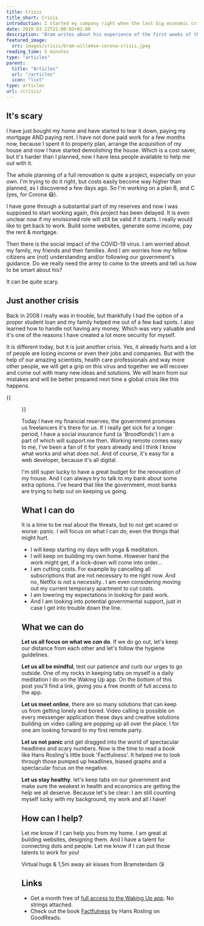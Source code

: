 ```yaml
---
title: Crisis
title_short: Crisis
introduction: I started my company right when the last big economic crisis started. In 2008 my first and only big client froze all marketing budgets and I was out of work for a bit. Back then I was still on my student loan and that helped me get through it quite easily.  While I'm still paying off that debt, another crisis is hitting us.
date: 2020-03-22T21:00:03+01:00
description: 'Bram writes about his experience of the first weeks of the Corona crisis and how he is approaching it.'
featured_image:
  src: images/crisis/bram-willemse-corona-crisis.jpeg
reading_time: 5 minutes
type: "articles"
parent:
  title: "Articles"
  url: "/articles"
  icon: "list"
type: articles
url: /crisis/
---
```


## It's scary
I have just bought my home and have started to tear it down, paying my mortgage AND paying rent. I have not done paid work for a few months now, because I spent it to properly plan, arrange the acquisition of my house and now I have started demolishing the house. Which is a cost saver, but it's harder than I planned, now I have less people available to help me out with it.

The whole planning of a full renovation is quite a project, especially on your own. I'm trying to do it right, but costs easily become way higher than planned, as I discovered a few days ago. So I'm working on a plan B, and C (yes, for Corona 😷).

I have gone through a substantial part of my reserves and now I was supposed to start working again, this project has been delayed. It is even unclear now if my envisioned role will still be valid if it starts. I really would like to get back to work. Build some websites, generate some income, pay the rent & mortgage.

Then there is the social impact of the COVID-19 virus. I am worried about my family, my friends and their families. And I am worries how my fellow citizens are (not) understanding and/or following our government's guidance. Do we really need the army to come to the streets and tell us how to be smart about his?

It can be quite scary.

## Just another crisis
Back in 2008 I really was in trouble, but thankfully I had the option of a proper student loan and my family helped me out of a few bad spots. I also learned how to handle not having any money. Which was very valuable and it's one of the reasons I have created a lot more security for myself.

It is different today, but it is just another crisis. Yes, it already hurts and a lot of people are losing income or even their jobs and companies.
But with the help of our amazing scientists, health care professionals and way more other people, we will get a grip on this virus and together we will recover and come out with many new ideas and solutions. We will learn from our mistakes and will be better prepared next time a global crisis like this happens.

{{<figure src="images/crisis/bram-willemse-corona-crisis.jpeg" alt="Bram with a face mask in his dusty home">}}

Today I have my financial reserves, the government promises us freelancers it's there for us. If I really get sick for a longer period, I have a social insurance fund (a 'Broodfonds') I am a part of which will support me then. Working remote comes easy to me, I've been a fan of it for years already and I think I know what works and what does not. And of course, it's easy for a web developer, because it's all digital.

I'm still super lucky to have a great budget for the renovation of my house. And I can always try to talk to my bank about some extra options. I've heard that like the government, most banks are trying to help out on keeping us going.

## What I can do
It is a time to be real about the threats, but to not get scared or worse: panic. I will focus on what I can do, even the things that might hurt.

- I will keep starting my days with yoga & meditation.
- I will keep on building my own home. However hard the work might get, if a lock-down will come into order...
- I am cutting costs. For example by cancelling all subscriptions that are not necessary to me right now. And no, Netflix is not a necessity.. I am even considering moving out my current temporary apartment to cut costs.
- I am lowering my expectations in looking for paid work.
- And I am looking into potential governmental support, just in case I get into trouble down the line.

## What we can do
**Let us all focus on what we _can_ do**. If we do go out, let's keep our distance from each other and let's follow the hygiene guidelines.

**Let us all be mindful**, test our patience and curb our urges to go outside. One of my rocks in keeping tabs on myself is a daily meditation I do on the Waking Up app. On the bottom of this post you'll find a link, giving you a free month of full access to the app.

**Let us meet online**, there are so many solutions that can keep us from getting lonely and bored. Video calling is possible on every messenger application these days and creative solutions building on video calling are popping up all over the place. I for one am looking forward to my first remote party.

**Let us not panic** and get dragged into the world of spectacular headlines and scary numbers. Now is the time to read a book like Hans Rosling's little book 'Factfulness'. It helped me to look through those pumped up headlines, biased graphs and a spectacular focus on the negative.

**Let us stay healthy**. let's keep tabs on our government and make sure the weakest in health and economics are getting the help we all deserve. Because let's be clear: I am still counting myself lucky with my background, my work and all I have!

## How can I help?
Let me know if I can help you from my home. I am great at building websites, designing them. And I have a talent for connecting dots and people. Let me know if I can put those talents to work for you!

Virtual hugs & 1,5m away air kisses from Bramsterdam 😘

## Links
- Get a month free of [full access to the Waking Up app](https://player.wakingup.com/5e1881). No strings attached.
- Check out the book [Factfulness](https://www.goodreads.com/book/show/34890015-factfulness) by Hans Rosling on GoodReads.